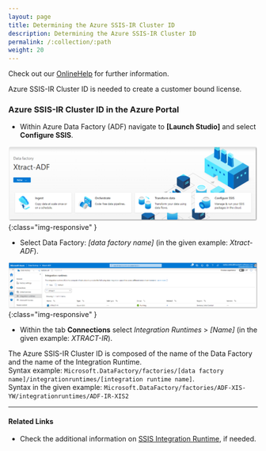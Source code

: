 ```yaml
---
layout: page
title: Determining the Azure SSIS-IR Cluster ID
description: Determining the Azure SSIS-IR Cluster ID
permalink: /:collection/:path
weight: 20
---
```


Check out our [OnlineHelp](https://help.theobald-software.com/en/) for further information.

Azure SSIS-IR Cluster ID is needed to create a customer bound license.  

### Azure SSIS-IR Cluster ID in the Azure Portal

-  Within Azure Data Factory (ADF) navigate to **[Launch Studio]** and select **Configure SSIS**.

![Landing page](/img/contents/landing.png){:class="img-responsive" }

-  Select Data Factory: *[data factory name]* (in the given example: *Xtract-ADF*).

![Data factory example](/img/contents/azure-portal.jpg){:class="img-responsive" }

-  Within the tab **Connections** select *Integration Runtimes* > *[Name]* (in the given example: *XTRACT-IR*).

The Azure SSIS-IR Cluster ID is composed of the name of the Data Factory and the name of the Integration Runtime.<br>
Syntax example: `Microsoft.DataFactory/factories/[data factory name]/integrationruntimes/[integration runtime name]`.<br>
Syntax in the given example: `Microsoft.DataFactory/factories/ADF-XIS-YW/integrationruntimes/ADF-IR-XIS2`

****
#### Related Links
- Check the additional information on [SSIS Integration Runtime](https://docs.microsoft.com/en-us/azure/data-factory/concepts-integration-runtime#azure-ssis-integration-runtime), if needed.


